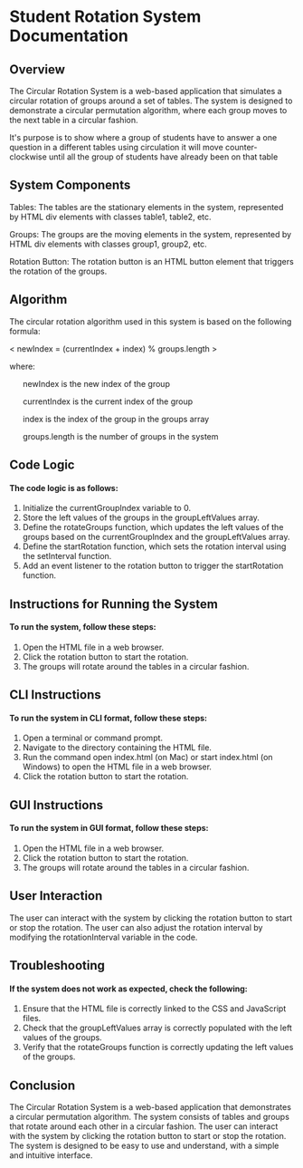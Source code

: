 <h1> Student Rotation System Documentation </h1>

<h2> Overview </h2>

<p> The Circular Rotation System is a web-based application that simulates a circular rotation of groups around a set of tables. The system is designed to demonstrate a circular permutation algorithm, where each group moves to the next table in a circular fashion. </p>
<p> It's purpose is to show where a group of students have to answer a one question in a different tables using circulation it will move counter-clockwise until all the group of students have already been on that table </p>

<h2> System Components </h2>

Tables: The tables are the stationary elements in the system, represented by HTML div elements with classes table1, table2, etc.

Groups: The groups are the moving elements in the system, represented by HTML div elements with classes group1, group2, etc.

Rotation Button: The rotation button is an HTML button element that triggers the rotation of the groups.

<h2> Algorithm </h2>

The circular rotation algorithm used in this system is based on the following formula:

< newIndex = (currentIndex + index) % groups.length >

where:

<ol> newIndex is the new index of the group </ol>
<ol> currentIndex is the current index of the group </ol>
<ol> index is the index of the group in the groups array </ol>
<ol> groups.length is the number of groups in the system </ol>


<h2> Code Logic </h2>

<h4> The code logic is as follows: </h4>

1. Initialize the currentGroupIndex variable to 0.
2. Store the left values of the groups in the groupLeftValues array.
3. Define the rotateGroups function, which updates the left values of the groups based on the currentGroupIndex and the groupLeftValues array.
4. Define the startRotation function, which sets the rotation interval using the setInterval function.
5. Add an event listener to the rotation button to trigger the startRotation function.

<h2> Instructions for Running the System </h2>

<h4> To run the system, follow these steps: </h4>

1. Open the HTML file in a web browser.
2. Click the rotation button to start the rotation.
3. The groups will rotate around the tables in a circular fashion.

<h2> CLI Instructions </h2>

<h4> To run the system in CLI format, follow these steps: </h4>

1. Open a terminal or command prompt.
2. Navigate to the directory containing the HTML file.
3. Run the command open index.html (on Mac) or start index.html (on Windows) to open the HTML file in a web browser.
4. Click the rotation button to start the rotation.

<h2> GUI Instructions </h2>

<h4> To run the system in GUI format, follow these steps: </h4>

1. Open the HTML file in a web browser.
2. Click the rotation button to start the rotation.
3. The groups will rotate around the tables in a circular fashion.

<h2> User Interaction </h2>

The user can interact with the system by clicking the rotation button to start or stop the rotation. The user can also adjust the rotation interval by modifying the rotationInterval variable in the code.

<h2> Troubleshooting </h2>

<h4> If the system does not work as expected, check the following: </h4>

1. Ensure that the HTML file is correctly linked to the CSS and JavaScript files.
2. Check that the groupLeftValues array is correctly populated with the left values of the groups.
3. Verify that the rotateGroups function is correctly updating the left values of the groups.

<h2> Conclusion </h2>

The Circular Rotation System is a web-based application that demonstrates a circular permutation algorithm. The system consists of tables and groups that rotate around each other in a circular fashion. The user can interact with the system by clicking the rotation button to start or stop the rotation. The system is designed to be easy to use and understand, with a simple and intuitive interface.
